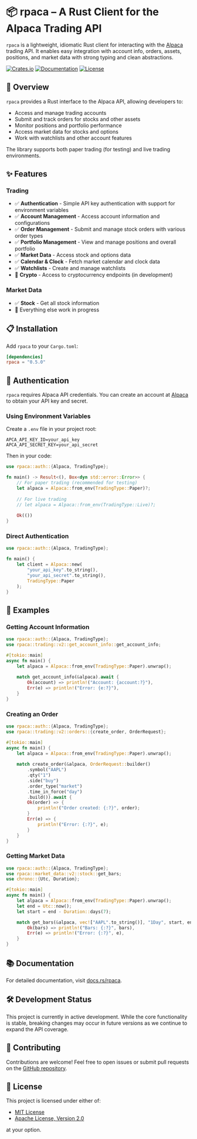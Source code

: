 # 📦 rpaca – A Rust Client for the Alpaca Trading API

`rpaca` is a lightweight, idiomatic Rust client for interacting with the [Alpaca](https://alpaca.markets) trading API.
It enables easy integration with account info, orders, assets, positions, and market data with strong typing and clean
abstractions.

[![Crates.io](https://img.shields.io/crates/v/rpaca)](https://crates.io/crates/rpaca)
[![Documentation](https://docs.rs/rpaca/badge.svg)](https://docs.rs/rpaca)
[![License](https://img.shields.io/crates/l/rpaca)](https://github.com/Saver05/rpaca/blob/main/LICENSE)

## 🚀 Overview

`rpaca` provides a Rust interface to the Alpaca API, allowing developers to:

- Access and manage trading accounts
- Submit and track orders for stocks and other assets
- Monitor positions and portfolio performance
- Access market data for stocks and options
- Work with watchlists and other account features

The library supports both paper trading (for testing) and live trading environments.

## ✨ Features

### Trading

- ✅ **Authentication** - Simple API key authentication with support for environment variables
- ✅ **Account Management** - Access account information and configurations
- ✅ **Order Management** - Submit and manage stock orders with various order types
- ✅ **Portfolio Management** - View and manage positions and overall portfolio
- ✅ **Market Data** - Access stock and options data
- ✅ **Calendar & Clock** - Fetch market calendar and clock data
- ✅ **Watchlists** - Create and manage watchlists
- 🚧 **Crypto** - Access to cryptocurrency endpoints (in development)

### Market Data

- ✅ **Stock** - Get all stock information
- 🚧 Everything else work in progress

## 📋 Installation

Add `rpaca` to your `Cargo.toml`:

```toml
[dependencies]
rpaca = "0.5.0"
```

## 🔑 Authentication

`rpaca` requires Alpaca API credentials. You can create an account at [Alpaca](https://alpaca.markets/) to obtain your
API key and secret.

### Using Environment Variables

Create a `.env` file in your project root:

```
APCA_API_KEY_ID=your_api_key
APCA_API_SECRET_KEY=your_api_secret
```

Then in your code:

```rust
use rpaca::auth::{Alpaca, TradingType};

fn main() -> Result<(), Box<dyn std::error::Error>> {
    // For paper trading (recommended for testing)
    let alpaca = Alpaca::from_env(TradingType::Paper)?;
    
    // For live trading
    // let alpaca = Alpaca::from_env(TradingType::Live)?;
    
    Ok(())
}
```

### Direct Authentication

```rust
use rpaca::auth::{Alpaca, TradingType};

fn main() {
    let client = Alpaca::new(
        "your_api_key".to_string(),
        "your_api_secret".to_string(),
        TradingType::Paper
    );
}
```

## 📝 Examples

### Getting Account Information

```rust
use rpaca::auth::{Alpaca, TradingType};
use rpaca::trading::v2::get_account_info::get_account_info;

#[tokio::main]
async fn main() {
    let alpaca = Alpaca::from_env(TradingType::Paper).unwrap();
    
    match get_account_info(&alpaca).await {
        Ok(account) => println!("Account: {account:?}"),
        Err(e) => println!("Error: {e:?}"),
    }
}
```

### Creating an Order

```rust
use rpaca::auth::{Alpaca, TradingType};
use rpaca::trading::v2::orders::{create_order, OrderRequest};

#[tokio::main]
async fn main() {
    let alpaca = Alpaca::from_env(TradingType::Paper).unwrap();
    
    match create_order(&alpaca, OrderRequest::builder()
        .symbol("AAPL")
        .qty("1")
        .side("buy")
        .order_type("market")
        .time_in_force("day")
        .build()).await {
        Ok(order) => {
            println!("Order created: {:?}", order);
        }
        Err(e) => {
            println!("Error: {:?}", e);
        }
    }
}
```

### Getting Market Data

```rust
use rpaca::auth::{Alpaca, TradingType};
use rpaca::market_data::v2::stock::get_bars;
use chrono::{Utc, Duration};

#[tokio::main]
async fn main() {
    let alpaca = Alpaca::from_env(TradingType::Paper).unwrap();
    let end = Utc::now();
    let start = end - Duration::days(7);

    match get_bars(&alpaca, vec!["AAPL".to_string()], "1Day", start, end, 100).await {
        Ok(bars) => println!("Bars: {:?}", bars),
        Err(e) => println!("Error: {:?}", e),
    }
}
```

## 📚 Documentation

For detailed documentation, visit [docs.rs/rpaca](https://docs.rs/rpaca).

## 🛠️ Development Status

This project is currently in active development. While the core functionality is stable, breaking changes may occur in
future versions as we continue to expand the API coverage.

## 🤝 Contributing

Contributions are welcome! Feel free to open issues or submit pull requests on
the [GitHub repository](https://github.com/Saver05/rpaca).

## 📜 License

This project is licensed under either of:

- [MIT License](https://opensource.org/licenses/MIT)
- [Apache License, Version 2.0](https://opensource.org/licenses/Apache-2.0)

at your option.